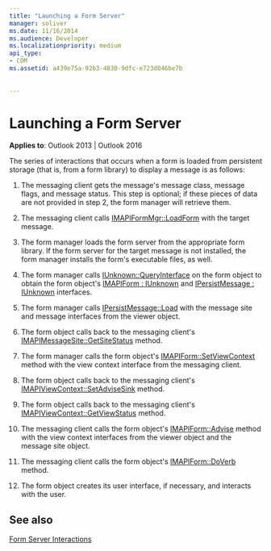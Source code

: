 ```yaml
---
title: "Launching a Form Server"
manager: soliver
ms.date: 11/16/2014
ms.audience: Developer
ms.localizationpriority: medium
api_type:
- COM
ms.assetid: a439e75a-92b3-4830-9dfc-e723d046be7b
 
 
---
```


# Launching a Form Server

  
  
**Applies to**: Outlook 2013 | Outlook 2016 
  
The series of interactions that occurs when a form is loaded from persistent storage (that is, from a form library) to display a message is as follows:
  
1. The messaging client gets the message's message class, message flags, and message status. This step is optional; if these pieces of data are not provided in step 2, the form manager will retrieve them.
    
2. The messaging client calls [IMAPIFormMgr::LoadForm](imapiformmgr-loadform.md) with the target message. 
    
3. The form manager loads the form server from the appropriate form library. If the form server for the target message is not installed, the form manager installs the form's executable files, as well.
    
4. The form manager calls [IUnknown::QueryInterface](https://msdn.microsoft.com/library/54d5ff80-18db-43f2-b636-f93ac053146d%28Office.15%29.aspx) on the form object to obtain the form object's [IMAPIForm : IUnknown](imapiformiunknown.md) and [IPersistMessage : IUnknown](ipersistmessageiunknown.md) interfaces. 
    
5. The form manager calls [IPersistMessage::Load](ipersistmessage-load.md) with the message site and message interfaces from the viewer object. 
    
6. The form object calls back to the messaging client's [IMAPIMessageSite::GetSiteStatus](imapimessagesite-getsitestatus.md) method. 
    
7. The form manager calls the form object's [IMAPIForm::SetViewContext](imapiform-setviewcontext.md) method with the view context interface from the messaging client. 
    
8. The form object calls back to the messaging client's [IMAPIViewContext::SetAdviseSink](imapiviewcontext-setadvisesink.md) method. 
    
9. The form object calls back to the messaging client's [IMAPIViewContext::GetViewStatus](imapiviewcontext-getviewstatus.md) method. 
    
10. The messaging client calls the form object's [IMAPIForm::Advise](imapiform-advise.md) method with the view context interfaces from the viewer object and the message site object. 
    
11. The messaging client calls the form object's [IMAPIForm::DoVerb](imapiform-doverb.md) method. 
    
12. The form object creates its user interface, if necessary, and interacts with the user.
    
## See also



[Form Server Interactions](form-server-interactions.md)

